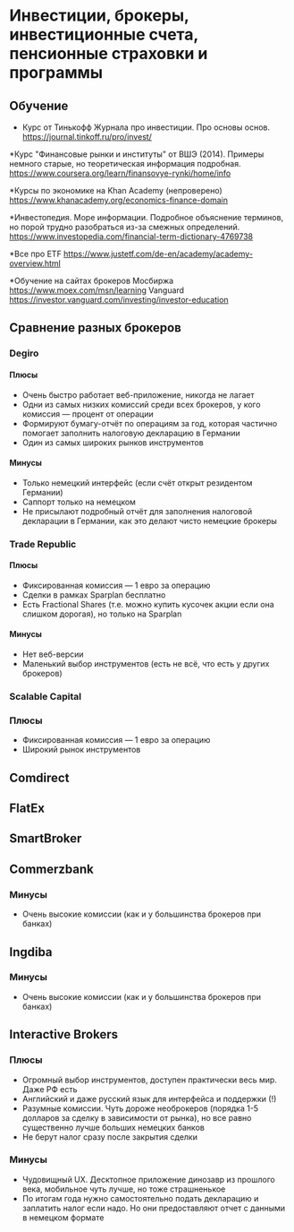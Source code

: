 # Инвестиции, брокеры, инвестиционные счета, пенсионные страховки и программы

## Обучение

* Курс от Тинькофф Журнала про инвестиции. Про основы основ.
<https://journal.tinkoff.ru/pro/invest/>

*Курс "Финансовые рынки и институты" от ВШЭ (2014). Примеры немного старые, но теоретическая информация подробная.
<https://www.coursera.org/learn/finansovye-rynki/home/info>

*Курсы по экономике на Khan Academy (непроверено)
<https://www.khanacademy.org/economics-finance-domain>

*Инвестопедия. Море информации. Подробное объяснение терминов, но порой трудно разобраться из-за смежных определений.
<https://www.investopedia.com/financial-term-dictionary-4769738>

*Все про ETF
<https://www.justetf.com/de-en/academy/academy-overview.html>

*Обучение на сайтах брокеров
Мосбиржа <https://www.moex.com/msn/learning>
Vanguard <https://investor.vanguard.com/investing/investor-education>

## Сравнение разных брокеров

### Degiro

#### Плюсы

* Очень быстро работает веб-приложение, никогда не лагает
* Одни из самых низких комиссий среди всех брокеров, у кого комиссия — процент от операции
* Формируют бумагу-отчёт по операциям за год, которая частично помогает заполнить налоговую декларацию в Германии
* Один из самых широких рынков инструментов

#### Минусы

* Только немецкий интерфейс (если счёт открыт резидентом Германии)
* Саппорт только на немецком
* Не присылают подробный отчёт для заполнения налоговой декларации в Германии, как это делают чисто немецкие брокеры

### Trade Republic

#### Плюсы

* Фиксированная комиссия — 1 евро за операцию
* Сделки в рамках Sparplan бесплатно
* Есть Fractional Shares (т.е. можно купить кусочек акции если она слишком дорогая), но только на Sparplan

#### Минусы

* Нет веб-версии
* Маленький выбор инструментов (есть не всё, что есть у других брокеров)

### Scalable Capital

### Плюсы

* Фиксированная комиссия — 1 евро за операцию
* Широкий рынок инструментов

## Comdirect

## FlatEx

## SmartBroker

## Commerzbank

### Минусы

* Очень высокие комиссии (как и у большинства брокеров при банках)

## Ingdiba

### Минусы

* Очень высокие комиссии (как и у большинства брокеров при банках)

## Interactive Brokers

### Плюсы

* Огромный выбор инструментов, доступен практически весь мир. Даже РФ есть
* Английский и даже русский язык для интерфейса и поддержки (!)
* Разумные комиссии. Чуть дороже необрокеров (порядка 1-5 долларов за сделку в зависимости от рынка), но все равно существенно лучше больших немецких банков
* Не берут налог сразу после закрытия сделки

### Минусы

* Чудовищный UX. Десктопное приложение динозавр из прошлого века, мобильное чуть лучше, но тоже страшненькое
* По итогам года нужно самостоятельно подать декларацию и заплатить налог если надо. Но они предоставляют отчет с данными в немецком формате
